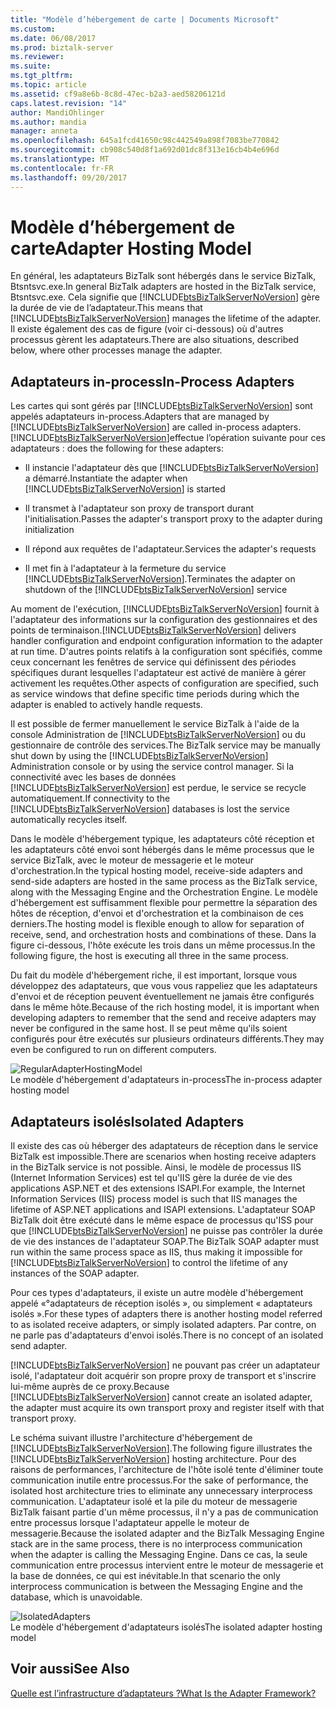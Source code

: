 ```yaml
---
title: "Modèle d’hébergement de carte | Documents Microsoft"
ms.custom: 
ms.date: 06/08/2017
ms.prod: biztalk-server
ms.reviewer: 
ms.suite: 
ms.tgt_pltfrm: 
ms.topic: article
ms.assetid: cf9a8e6b-8c8d-47ec-b2a3-aed58206121d
caps.latest.revision: "14"
author: MandiOhlinger
ms.author: mandia
manager: anneta
ms.openlocfilehash: 645a1fcd41650c98c442549a898f7083be770842
ms.sourcegitcommit: cb908c540d8f1a692d01dc8f313e16cb4b4e696d
ms.translationtype: MT
ms.contentlocale: fr-FR
ms.lasthandoff: 09/20/2017
---
```

# <a name="adapter-hosting-model"></a><span data-ttu-id="09dd3-102">Modèle d’hébergement de carte</span><span class="sxs-lookup"><span data-stu-id="09dd3-102">Adapter Hosting Model</span></span>
<span data-ttu-id="09dd3-103">En général, les adaptateurs BizTalk sont hébergés dans le service BizTalk, Btsntsvc.exe.</span><span class="sxs-lookup"><span data-stu-id="09dd3-103">In general BizTalk adapters are hosted in the BizTalk service, Btsntsvc.exe.</span></span> <span data-ttu-id="09dd3-104">Cela signifie que [!INCLUDE[btsBizTalkServerNoVersion](../includes/btsbiztalkservernoversion-md.md)] gère la durée de vie de l’adaptateur.</span><span class="sxs-lookup"><span data-stu-id="09dd3-104">This means that [!INCLUDE[btsBizTalkServerNoVersion](../includes/btsbiztalkservernoversion-md.md)] manages the lifetime of the adapter.</span></span> <span data-ttu-id="09dd3-105">Il existe également des cas de figure (voir ci-dessous) où d'autres processus gèrent les adaptateurs.</span><span class="sxs-lookup"><span data-stu-id="09dd3-105">There are also situations, described below, where other processes manage the adapter.</span></span>  
  
## <a name="in-process-adapters"></a><span data-ttu-id="09dd3-106">Adaptateurs in-process</span><span class="sxs-lookup"><span data-stu-id="09dd3-106">In-Process Adapters</span></span>  
 <span data-ttu-id="09dd3-107">Les cartes qui sont gérés par [!INCLUDE[btsBizTalkServerNoVersion](../includes/btsbiztalkservernoversion-md.md)] sont appelés adaptateurs in-process.</span><span class="sxs-lookup"><span data-stu-id="09dd3-107">Adapters that are managed by [!INCLUDE[btsBizTalkServerNoVersion](../includes/btsbiztalkservernoversion-md.md)] are called in-process adapters.</span></span> [!INCLUDE[btsBizTalkServerNoVersion](../includes/btsbiztalkservernoversion-md.md)]<span data-ttu-id="09dd3-108">effectue l’opération suivante pour ces adaptateurs :</span><span class="sxs-lookup"><span data-stu-id="09dd3-108"> does the following for these adapters:</span></span>  
  
-   <span data-ttu-id="09dd3-109">Il instancie l'adaptateur dès que [!INCLUDE[btsBizTalkServerNoVersion](../includes/btsbiztalkservernoversion-md.md)] a démarré.</span><span class="sxs-lookup"><span data-stu-id="09dd3-109">Instantiate the adapter when [!INCLUDE[btsBizTalkServerNoVersion](../includes/btsbiztalkservernoversion-md.md)] is started</span></span>  
  
-   <span data-ttu-id="09dd3-110">Il transmet à l'adaptateur son proxy de transport durant l'initialisation.</span><span class="sxs-lookup"><span data-stu-id="09dd3-110">Passes the adapter's transport proxy to the adapter during initialization</span></span>  
  
-   <span data-ttu-id="09dd3-111">Il répond aux requêtes de l'adaptateur.</span><span class="sxs-lookup"><span data-stu-id="09dd3-111">Services the adapter's requests</span></span>  
  
-   <span data-ttu-id="09dd3-112">Il met fin à l'adaptateur à la fermeture du service [!INCLUDE[btsBizTalkServerNoVersion](../includes/btsbiztalkservernoversion-md.md)].</span><span class="sxs-lookup"><span data-stu-id="09dd3-112">Terminates the adapter on shutdown of the [!INCLUDE[btsBizTalkServerNoVersion](../includes/btsbiztalkservernoversion-md.md)] service</span></span>  
  
 <span data-ttu-id="09dd3-113">Au moment de l'exécution, [!INCLUDE[btsBizTalkServerNoVersion](../includes/btsbiztalkservernoversion-md.md)] fournit à l'adaptateur des informations sur la configuration des gestionnaires et des points de terminaison.</span><span class="sxs-lookup"><span data-stu-id="09dd3-113">[!INCLUDE[btsBizTalkServerNoVersion](../includes/btsbiztalkservernoversion-md.md)] delivers handler configuration and endpoint configuration information to the adapter at run time.</span></span> <span data-ttu-id="09dd3-114">D'autres points relatifs à la configuration sont spécifiés, comme ceux concernant les fenêtres de service qui définissent des périodes spécifiques durant lesquelles l'adaptateur est activé de manière à gérer activement les requêtes.</span><span class="sxs-lookup"><span data-stu-id="09dd3-114">Other aspects of configuration are specified, such as service windows that define specific time periods during which the adapter is enabled to actively handle requests.</span></span>  
  
 <span data-ttu-id="09dd3-115">Il est possible de fermer manuellement le service BizTalk à l'aide de la console Administration de [!INCLUDE[btsBizTalkServerNoVersion](../includes/btsbiztalkservernoversion-md.md)] ou du gestionnaire de contrôle des services.</span><span class="sxs-lookup"><span data-stu-id="09dd3-115">The BizTalk service may be manually shut down by using the [!INCLUDE[btsBizTalkServerNoVersion](../includes/btsbiztalkservernoversion-md.md)] Administration console or by using the service control manager.</span></span> <span data-ttu-id="09dd3-116">Si la connectivité avec les bases de données [!INCLUDE[btsBizTalkServerNoVersion](../includes/btsbiztalkservernoversion-md.md)] est perdue, le service se recycle automatiquement.</span><span class="sxs-lookup"><span data-stu-id="09dd3-116">If connectivity to the [!INCLUDE[btsBizTalkServerNoVersion](../includes/btsbiztalkservernoversion-md.md)] databases is lost the service automatically recycles itself.</span></span>  
  
 <span data-ttu-id="09dd3-117">Dans le modèle d'hébergement typique, les adaptateurs côté réception et les adaptateurs côté envoi sont hébergés dans le même processus que le service BizTalk, avec le moteur de messagerie et le moteur d'orchestration.</span><span class="sxs-lookup"><span data-stu-id="09dd3-117">In the typical hosting model, receive-side adapters and send-side adapters are hosted in the same process as the BizTalk service, along with the Messaging Engine and the Orchestration Engine.</span></span> <span data-ttu-id="09dd3-118">Le modèle d'hébergement est suffisamment flexible pour permettre la séparation des hôtes de réception, d'envoi et d'orchestration et la combinaison de ces derniers.</span><span class="sxs-lookup"><span data-stu-id="09dd3-118">The hosting model is flexible enough to allow for separation of receive, send, and orchestration hosts and combinations of these.</span></span> <span data-ttu-id="09dd3-119">Dans la figure ci-dessous, l'hôte exécute les trois dans un même processus.</span><span class="sxs-lookup"><span data-stu-id="09dd3-119">In the following figure, the host is executing all three in the same process.</span></span>  
  
 <span data-ttu-id="09dd3-120">Du fait du modèle d'hébergement riche, il est important, lorsque vous développez des adaptateurs, que vous vous rappeliez que les adaptateurs d'envoi et de réception peuvent éventuellement ne jamais être configurés dans le même hôte.</span><span class="sxs-lookup"><span data-stu-id="09dd3-120">Because of the rich hosting model, it is important when developing adapters to remember that the send and receive adapters may never be configured in the same host.</span></span> <span data-ttu-id="09dd3-121">Il se peut même qu'ils soient configurés pour être exécutés sur plusieurs ordinateurs différents.</span><span class="sxs-lookup"><span data-stu-id="09dd3-121">They may even be configured to run on different computers.</span></span>  
  
 ![](../core/media/regularadapterhostingmodel.gif "RegularAdapterHostingModel")  
<span data-ttu-id="09dd3-122">Le modèle d'hébergement d'adaptateurs in-process</span><span class="sxs-lookup"><span data-stu-id="09dd3-122">The in-process adapter hosting model</span></span>  
  
## <a name="isolated-adapters"></a><span data-ttu-id="09dd3-123">Adaptateurs isolés</span><span class="sxs-lookup"><span data-stu-id="09dd3-123">Isolated Adapters</span></span>  
 <span data-ttu-id="09dd3-124">Il existe des cas où héberger des adaptateurs de réception dans le service BizTalk est impossible.</span><span class="sxs-lookup"><span data-stu-id="09dd3-124">There are scenarios when hosting receive adapters in the BizTalk service is not possible.</span></span> <span data-ttu-id="09dd3-125">Ainsi, le modèle de processus IIS (Internet Information Services) est tel qu'IIS gère la durée de vie des applications ASP.NET et des extensions ISAPI.</span><span class="sxs-lookup"><span data-stu-id="09dd3-125">For example, the Internet Information Services (IIS) process model is such that IIS manages the lifetime of ASP.NET applications and ISAPI extensions.</span></span> <span data-ttu-id="09dd3-126">L'adaptateur SOAP BizTalk doit être exécuté dans le même espace de processus qu'ISS pour que [!INCLUDE[btsBizTalkServerNoVersion](../includes/btsbiztalkservernoversion-md.md)] ne puisse pas contrôler la durée de vie des instances de l'adaptateur SOAP.</span><span class="sxs-lookup"><span data-stu-id="09dd3-126">The BizTalk SOAP adapter must run within the same process space as IIS, thus making it impossible for [!INCLUDE[btsBizTalkServerNoVersion](../includes/btsbiztalkservernoversion-md.md)] to control the lifetime of any instances of the SOAP adapter.</span></span>  
  
 <span data-ttu-id="09dd3-127">Pour ces types d'adaptateurs, il existe un autre modèle d'hébergement appelé «°adaptateurs de réception isolés », ou simplement « adaptateurs isolés ».</span><span class="sxs-lookup"><span data-stu-id="09dd3-127">For these types of adapters there is another hosting model referred to as isolated receive adapters, or simply isolated adapters.</span></span> <span data-ttu-id="09dd3-128">Par contre, on ne parle pas d'adaptateurs d'envoi isolés.</span><span class="sxs-lookup"><span data-stu-id="09dd3-128">There is no concept of an isolated send adapter.</span></span>  
  
 <span data-ttu-id="09dd3-129">[!INCLUDE[btsBizTalkServerNoVersion](../includes/btsbiztalkservernoversion-md.md)] ne pouvant pas créer un adaptateur isolé, l'adaptateur doit acquérir son propre proxy de transport et s'inscrire lui-même auprès de ce proxy.</span><span class="sxs-lookup"><span data-stu-id="09dd3-129">Because [!INCLUDE[btsBizTalkServerNoVersion](../includes/btsbiztalkservernoversion-md.md)] cannot create an isolated adapter, the adapter must acquire its own transport proxy and register itself with that transport proxy.</span></span>  
  
 <span data-ttu-id="09dd3-130">Le schéma suivant illustre l'architecture d'hébergement de [!INCLUDE[btsBizTalkServerNoVersion](../includes/btsbiztalkservernoversion-md.md)].</span><span class="sxs-lookup"><span data-stu-id="09dd3-130">The following figure illustrates the [!INCLUDE[btsBizTalkServerNoVersion](../includes/btsbiztalkservernoversion-md.md)] hosting architecture.</span></span> <span data-ttu-id="09dd3-131">Pour des raisons de performances, l'architecture de l'hôte isolé tente d'éliminer toute communication inutile entre processus.</span><span class="sxs-lookup"><span data-stu-id="09dd3-131">For the sake of performance, the isolated host architecture tries to eliminate any unnecessary interprocess communication.</span></span> <span data-ttu-id="09dd3-132">L'adaptateur isolé et la pile du moteur de messagerie BizTalk faisant partie d'un même processus, il n'y a pas de communication entre processus lorsque l'adaptateur appelle le moteur de messagerie.</span><span class="sxs-lookup"><span data-stu-id="09dd3-132">Because the isolated adapter and the BizTalk Messaging Engine stack are in the same process, there is no interprocess communication when the adapter is calling the Messaging Engine.</span></span> <span data-ttu-id="09dd3-133">Dans ce cas, la seule communication entre processus intervient entre le moteur de messagerie et la base de données, ce qui est inévitable.</span><span class="sxs-lookup"><span data-stu-id="09dd3-133">In that scenario the only interprocess communication is between the Messaging Engine and the database, which is unavoidable.</span></span>  
  
 ![](../core/media/isolatedadapters.gif "IsolatedAdapters")  
<span data-ttu-id="09dd3-134">Le modèle d'hébergement d'adaptateurs isolés</span><span class="sxs-lookup"><span data-stu-id="09dd3-134">The isolated adapter hosting model</span></span>  
  
## <a name="see-also"></a><span data-ttu-id="09dd3-135">Voir aussi</span><span class="sxs-lookup"><span data-stu-id="09dd3-135">See Also</span></span>  
 [<span data-ttu-id="09dd3-136">Quelle est l’infrastructure d’adaptateurs ?</span><span class="sxs-lookup"><span data-stu-id="09dd3-136">What Is the Adapter Framework?</span></span>](../core/what-is-the-adapter-framework.md)
